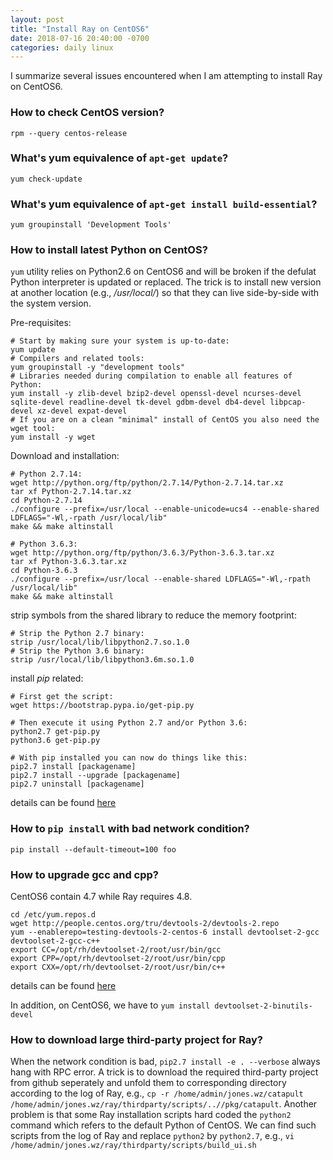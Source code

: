 ```yaml
---
layout: post
title: "Install Ray on CentOS6"
date: 2018-07-16 20:40:00 -0700
categories: daily linux
---
```

I summarize several issues encountered when I am attempting to install Ray on CentOS6.

### How to check CentOS version?
`rpm --query centos-release`

### What's yum equivalence of `apt-get update`?
`yum check-update`

### What's yum equivalence of `apt-get install build-essential`?
`yum groupinstall 'Development Tools'`

### How to install latest Python on CentOS?
`yum` utility relies on Python2.6 on CentOS6 and will be broken if the defulat Python interpreter is updated or replaced. The trick is to install new version at another location (e.g., */usr/local/*) so that they can live side-by-side with the system version.

Pre-requisites:
```
# Start by making sure your system is up-to-date:
yum update
# Compilers and related tools:
yum groupinstall -y "development tools"
# Libraries needed during compilation to enable all features of Python:
yum install -y zlib-devel bzip2-devel openssl-devel ncurses-devel sqlite-devel readline-devel tk-devel gdbm-devel db4-devel libpcap-devel xz-devel expat-devel
# If you are on a clean "minimal" install of CentOS you also need the wget tool:
yum install -y wget
```
Download and installation:
```
# Python 2.7.14:
wget http://python.org/ftp/python/2.7.14/Python-2.7.14.tar.xz
tar xf Python-2.7.14.tar.xz
cd Python-2.7.14
./configure --prefix=/usr/local --enable-unicode=ucs4 --enable-shared LDFLAGS="-Wl,-rpath /usr/local/lib"
make && make altinstall

# Python 3.6.3:
wget http://python.org/ftp/python/3.6.3/Python-3.6.3.tar.xz
tar xf Python-3.6.3.tar.xz
cd Python-3.6.3
./configure --prefix=/usr/local --enable-shared LDFLAGS="-Wl,-rpath /usr/local/lib"
make && make altinstall
```
strip symbols from the shared library to reduce the memory footprint:
```
# Strip the Python 2.7 binary:
strip /usr/local/lib/libpython2.7.so.1.0
# Strip the Python 3.6 binary:
strip /usr/local/lib/libpython3.6m.so.1.0
```
install *pip* related:
```
# First get the script:
wget https://bootstrap.pypa.io/get-pip.py

# Then execute it using Python 2.7 and/or Python 3.6:
python2.7 get-pip.py
python3.6 get-pip.py

# With pip installed you can now do things like this:
pip2.7 install [packagename]
pip2.7 install --upgrade [packagename]
pip2.7 uninstall [packagename]
```

details can be found [here](https://danieleriksson.net/2017/02/08/how-to-install-latest-python-on-centos/)

### How to `pip install` with bad network condition?
`pip install --default-timeout=100 foo`

### How to upgrade gcc and cpp?
CentOS6 contain 4.7 while Ray requires 4.8.

```
cd /etc/yum.repos.d
wget http://people.centos.org/tru/devtools-2/devtools-2.repo 
yum --enablerepo=testing-devtools-2-centos-6 install devtoolset-2-gcc devtoolset-2-gcc-c++
export CC=/opt/rh/devtoolset-2/root/usr/bin/gcc
export CPP=/opt/rh/devtoolset-2/root/usr/bin/cpp
export CXX=/opt/rh/devtoolset-2/root/usr/bin/c++
```

details can be found [here](https://superuser.com/questions/381160/how-to-install-gcc-4-7-x-4-8-x-on-centos)

In addition, on CentOS6, we have to `yum install devtoolset-2-binutils-devel`

### How to download large third-party project for Ray?
When the network condition is bad, `pip2.7 install -e . --verbose` always hang with RPC error.
A trick is to download the required third-party project from github seperately and unfold them to corresponding directory according to the log of Ray, e.g., `cp -r /home/admin/jones.wz/catapult /home/admin/jones.wz/ray/thirdparty/scripts/..//pkg/catapult`.
Another problem is that some Ray installation scripts hard coded the `python2` command which refers to the default Python of CentOS. We can find such scripts from the log of Ray and replace `python2` by `python2.7`, e.g., `vi /home/admin/jones.wz/ray/thirdparty/scripts/build_ui.sh`
